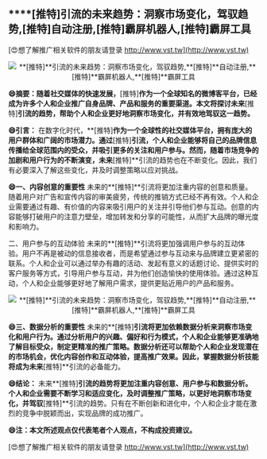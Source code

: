 ## ****[推特]**引流的未来趋势：洞察市场变化，驾驭趋势,**[推特]**自动注册,**[推特]**霸屏机器人,**[推特]**霸屏工具**

[😍想了解推广相关软件的朋友请登录 http://www.vst.tw](http://www.vst.tw)

 <center><img src="https://vst.tw/MP4/tuiguang/png/7.png" alt="**[推特]**引流的未来趋势：洞察市场变化，驾驭趋势,**[推特]**自动注册,**[推特]**霸屏机器人,**[推特]**霸屏工具"></center>

**😄摘要：随着社交媒体的快速发展，**[推特]**作为一个全球知名的微博客平台，已经成为许多个人和企业推广自身品牌、产品和服务的重要渠道。本文将探讨未来**[推特]**引流的趋势，帮助个人和企业更好地洞察市场变化，并有效地驾驭这一趋势。**

**😄引言：**
在数字化时代，**[推特]**作为一个全球性的社交媒体平台，拥有庞大的用户群体和广阔的市场潜力。通过**[推特]**引流，个人和企业能够将自己的品牌信息传播给全球范围内的受众，并吸引更多的关注和用户参与。然而，随着市场竞争的加剧和用户行为的不断演变，未来**[推特]**引流的趋势也在不断变化。因此，我们有必要深入了解这些变化，并及时调整策略以应对挑战。

**😄一、内容创意的重要性**
未来的**[推特]**引流将更加注重内容的创意和质量。随着用户对广告和宣传内容的审美疲劳，传统的推销方式已经不再有效。个人和企业需要通过有趣、有价值的内容来吸引用户的关注并引导他们参与互动。创意的内容能够打破用户的注意力壁垒，增加转发和分享的可能性，从而扩大品牌的曝光度和影响力。

二、用户参与的互动体验
未来的**[推特]**引流将更加强调用户参与的互动体验。用户不再是被动的信息接收者，而是希望通过参与互动来与品牌建立更紧密的联系。个人和企业可以通过举办有趣的活动、发起有意义的话题讨论、提供实时的客户服务等方式，引导用户参与互动，并为他们创造愉快的使用体验。通过这种互动，个人和企业能够更好地了解用户需求，提供更贴近用户的产品和服务。

 <center><img src="https://vst.tw/MP4/tuiguang/png/6.png" alt="**[推特]**引流的未来趋势：洞察市场变化，驾驭趋势,**[推特]**自动注册,**[推特]**霸屏机器人,**[推特]**霸屏工具"></center>

**😄三、数据分析的重要性**
未来的**[推特]**引流将更加依赖数据分析来洞察市场变化和用户行为。通过分析用户的兴趣、偏好和行为模式，个人和企业能够更准确地了解目标受众，制定更精准的推广策略。数据分析还可以帮助个人和企业发现潜在的市场机会，优化内容创作和互动体验，提高推广效果。因此，掌握数据分析技能将成为未来**[推特]**引流的必备能力。

**😄结论：**
未来**[推特]**引流的趋势将更加注重内容创意、用户参与和数据分析。个人和企业需要不断学习和适应变化，及时调整推广策略，以更好地洞察市场变化，并驾驭**[推特]**引流的趋势。只有在不断创新和进化中，个人和企业才能在激烈的竞争中脱颖而出，实现品牌的成功推广。

**😄注：本文所述观点仅代表笔者个人观点，不构成投资建议。**

[😍想了解推广相关软件的朋友请登录 http://www.vst.tw](http://www.vst.tw)



